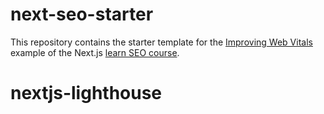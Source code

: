 # next-seo-starter

This repository contains the starter template for the [Improving Web Vitals](https://nextjs.org/learn/seo/improve/lighthouse) example of the Next.js [learn SEO course](https://nextjs.org/learn/seo/introduction-to-seo).
# nextjs-lighthouse
